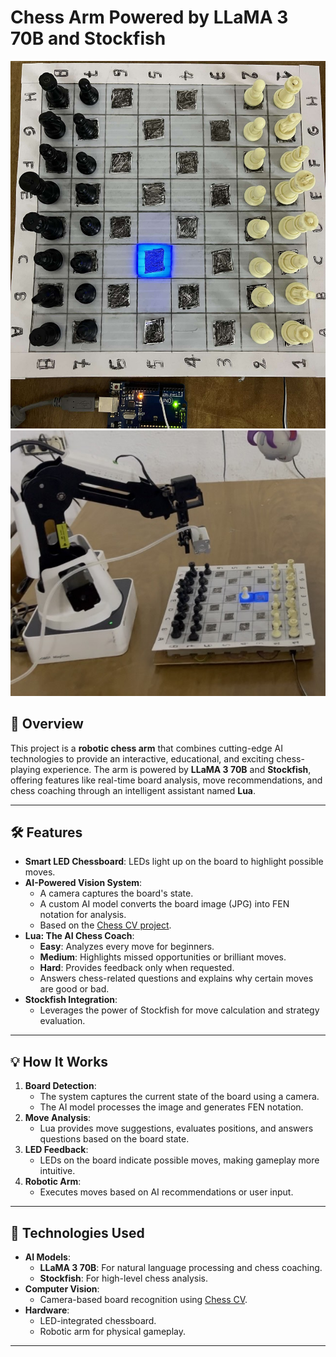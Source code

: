 # Chess Arm Powered by LLaMA 3 70B and Stockfish

![Chess Arm](board.jpg)
![Chess Arm](arm.jpg)
## 🚀 Overview  
This project is a **robotic chess arm** that combines cutting-edge AI technologies to provide an interactive, educational, and exciting chess-playing experience. The arm is powered by **LLaMA 3 70B** and **Stockfish**, offering features like real-time board analysis, move recommendations, and chess coaching through an intelligent assistant named **Lua**.

---

## 🛠️ Features  
- **Smart LED Chessboard**: LEDs light up on the board to highlight possible moves.  
- **AI-Powered Vision System**:  
  - A camera captures the board's state.  
  - A custom AI model converts the board image (JPG) into FEN notation for analysis.  
  - Based on the [Chess CV project](https://github.com/Rizo-R/chess-cv).  
- **Lua: The AI Chess Coach**:  
  - **Easy**: Analyzes every move for beginners.  
  - **Medium**: Highlights missed opportunities or brilliant moves.  
  - **Hard**: Provides feedback only when requested.  
  - Answers chess-related questions and explains why certain moves are good or bad.  
- **Stockfish Integration**:  
  - Leverages the power of Stockfish for move calculation and strategy evaluation.  

---

## 💡 How It Works  
1. **Board Detection**:  
   - The system captures the current state of the board using a camera.  
   - The AI model processes the image and generates FEN notation.  
2. **Move Analysis**:  
   - Lua provides move suggestions, evaluates positions, and answers questions based on the board state.  
3. **LED Feedback**:  
   - LEDs on the board indicate possible moves, making gameplay more intuitive.  
4. **Robotic Arm**:  
   - Executes moves based on AI recommendations or user input.

---

## 🤖 Technologies Used  
- **AI Models**:  
  - **LLaMA 3 70B**: For natural language processing and chess coaching.  
  - **Stockfish**: For high-level chess analysis.  
- **Computer Vision**:  
  - Camera-based board recognition using [Chess CV](https://github.com/Rizo-R/chess-cv).  
- **Hardware**:  
  - LED-integrated chessboard.  
  - Robotic arm for physical gameplay.  

---
